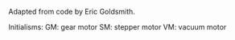 Adapted from code by Eric Goldsmith.

Initialisms:
GM: gear motor
SM: stepper motor
VM: vacuum motor
